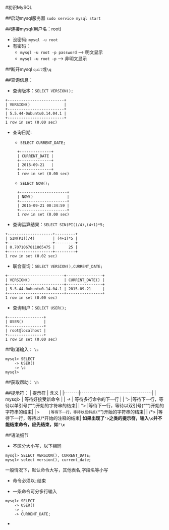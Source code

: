 ﻿#初识MySQL

##启动mysql服务器
`sudo service mysql start`

##连接mysql(用户名：root)

- 没密码: `mysql -u root`
- 有密码：
  - `mysql -u root -p password` --> 明文显示
  - `mysql -u root -p` --> 非明文显示

##断开mysql
`quit`或`\q`

##查询信息：

- 查询版本：`SELECT VERSION();`
```
+-------------------------+
| VERSION()               |
+-------------------------+
| 5.5.44-0ubuntu0.14.04.1 |
+-------------------------+
1 row in set (0.00 sec)
```
- 查询日期:
  - `SELECT CURRENT_DATE;`
  ```
    +--------------+
    | CURRENT_DATE |
    +--------------+
    | 2015-09-21   |
    +--------------+
    1 row in set (0.00 sec)
  ```
  - `SELECT NOW();`
  ```
    +---------------------+
    | NOW()               |
    +---------------------+
    | 2015-09-21 00:34:59 |
    +---------------------+
    1 row in set (0.00 sec)
  ```
  
- 查询运算结果：`SELECT SIN(PI()/4),(4+1)*5;`
```
+--------------------+---------+
| SIN(PI()/4)        | (4+1)*5 |
+--------------------+---------+
| 0.7071067811865475 |      25 |
+--------------------+---------+
1 row in set (0.02 sec)
```
- 联合查询：`SELECT VERSION(),CURRENT_DATE;`
```
+-------------------------+----------------+
| VERSION()               | CURRENT_DATE() |
+-------------------------+----------------+
| 5.5.44-0ubuntu0.14.04.1 | 2015-09-21     |
+-------------------------+----------------+
1 row in set (0.00 sec)
```
- 查询用户：`SELECT USER();`
```
+----------------+
| USER()         |
+----------------+
| root@localhost |
+----------------+
1 row in set (0.00 sec)
```

##取消输入：
`\c`
```
mysql> SELECT
    -> USER()
    -> \c
mysql>
```

##获取帮助：
`\h`

##提示符：
| 提示符 |                含义                |
|:------:|:----------------------------------:|
| mysql> |        等待好接受新命令            |
|   ->   |       等待多行命令的下一行         |
|   '>   |等待下一行，等待以单引号(“'”)开始的字符串的结束|
|  ">    |等待下一行，等待以双引号(“"”)开始的字符串的结束|
|  `>    |等待下一行，等待以反斜点(“`”)开始的字符串的结束|
| /*>    |等待下一行，等待以/*开始的注释的结束|
**如果出现了`'>`之类的提示符，输入`\c`并不能结束命令，应先结束，如`'\c`**

##语法细节

- 不区分大小写，以下相同
```
mysql> SELECT VERSION(), CURRENT_DATE;
mysql> select version(), current_date;
```
一般情况下，默认命令大写，其他表名,字段名等小写

- 命令必须以`;`结束

- 一条命令可分多行输入
```
mysql> SELECT
    -> USER()
    -> ,
    -> CURRENT_DATE;
```

- 